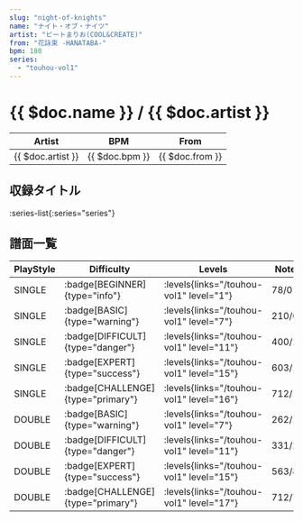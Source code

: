 ```yaml
---
slug: "night-of-knights"
name: "ナイト・オブ・ナイツ"
artist: "ビートまりお(COOL&CREATE)"
from: "花詠束 -HANATABA-"
bpm: 180
series:
  - "touhou-vol1"
---
```


# {{ $doc.name }} / {{ $doc.artist }}

|Artist|BPM|From|
|------|---|----|
|{{ $doc.artist }}|{{ $doc.bpm }}|{{ $doc.from }}|

## 収録タイトル

:series-list{:series="series"}

## 譜面一覧

|PlayStyle|Difficulty|Levels|Notes|Movie|
|---------|----------|------|-----|-----|
|SINGLE| :badge[BEGINNER]{type="info"}| :levels{links="/touhou-vol1" level="1"}|78/0||
|SINGLE| :badge[BASIC]{type="warning"}| :levels{links="/touhou-vol1" level="7"}|210/0||
|SINGLE| :badge[DIFFICULT]{type="danger"}| :levels{links="/touhou-vol1" level="11"}|400/2||
|SINGLE| :badge[EXPERT]{type="success"}| :levels{links="/touhou-vol1" level="15"}|603/10||
|SINGLE| :badge[CHALLENGE]{type="primary"}| :levels{links="/touhou-vol1" level="16"}|712/12||
|DOUBLE| :badge[BASIC]{type="warning"}| :levels{links="/touhou-vol1" level="7"}|262/1||
|DOUBLE| :badge[DIFFICULT]{type="danger"}| :levels{links="/touhou-vol1" level="11"}|331/2||
|DOUBLE| :badge[EXPERT]{type="success"}| :levels{links="/touhou-vol1" level="15"}|563/8||
|DOUBLE| :badge[CHALLENGE]{type="primary"}| :levels{links="/touhou-vol1" level="17"}|712/7||
